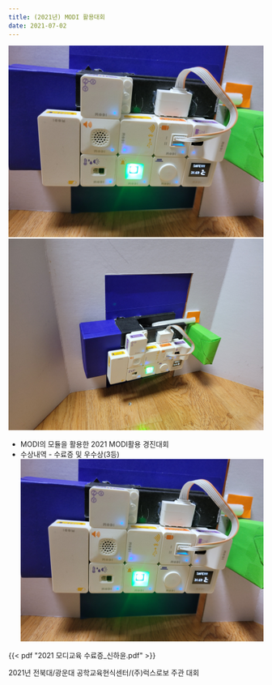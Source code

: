 ```yaml
---
title: (2021년) MODI 활용대회
date: 2021-07-02
---
```




<!--more-->

![MODI 해킹대회 사진](456.jpg)
![MODI 해킹대회 사진](789.jpg)
- MODI의 모듈을 활용한 2021 MODI활용 경진대회
- 수상내역 - 수료증 및 우수상(3등)
[![MODI 대회](456.jpg)](https://youtu.be/stqaQlx6kCw)

{{< pdf "2021 모디교육 수료증_신하윤.pdf" >}}

2021년 전북대/광운대 공학교육현식센터/(주)럭스로보 주관 대회

